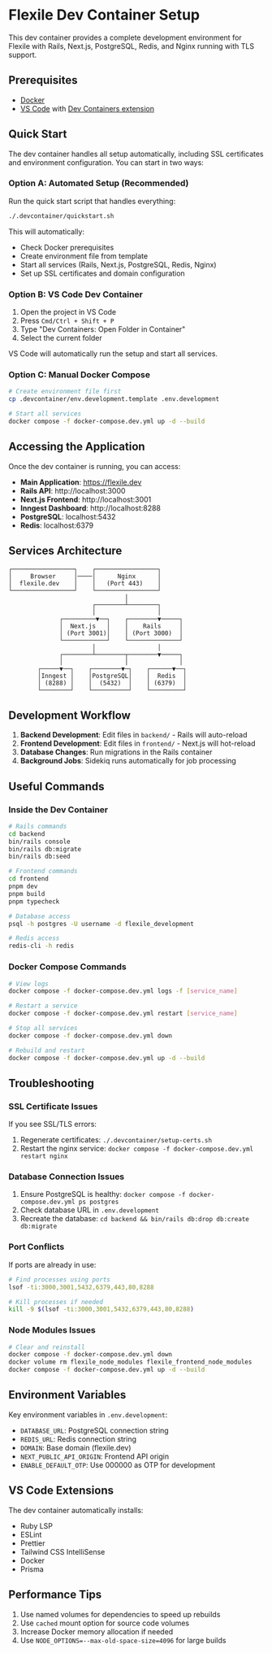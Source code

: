# Flexile Dev Container Setup

This dev container provides a complete development environment for Flexile with Rails, Next.js, PostgreSQL, Redis, and Nginx running with TLS support.

## Prerequisites

- [Docker](https://docs.docker.com/engine/install/)
- [VS Code](https://code.visualstudio.com/) with [Dev Containers extension](https://marketplace.visualstudio.com/items?itemName=ms-vscode-remote.remote-containers)

## Quick Start

The dev container handles all setup automatically, including SSL certificates and environment configuration. You can start in two ways:

### Option A: Automated Setup (Recommended)

Run the quick start script that handles everything:

```bash
./.devcontainer/quickstart.sh
```

This will automatically:

- Check Docker prerequisites
- Create environment file from template
- Start all services (Rails, Next.js, PostgreSQL, Redis, Nginx)
- Set up SSL certificates and domain configuration

### Option B: VS Code Dev Container

1. Open the project in VS Code
2. Press `Cmd/Ctrl + Shift + P`
3. Type "Dev Containers: Open Folder in Container"
4. Select the current folder

VS Code will automatically run the setup and start all services.

### Option C: Manual Docker Compose

```bash
# Create environment file first
cp .devcontainer/env.development.template .env.development

# Start all services
docker compose -f docker-compose.dev.yml up -d --build
```

## Accessing the Application

Once the dev container is running, you can access:

- **Main Application**: https://flexile.dev
- **Rails API**: http://localhost:3000
- **Next.js Frontend**: http://localhost:3001
- **Inngest Dashboard**: http://localhost:8288
- **PostgreSQL**: localhost:5432
- **Redis**: localhost:6379

## Services Architecture

```
┌─────────────────┐    ┌─────────────────┐
│     Browser     │────│      Nginx      │
│  flexile.dev    │    │   (Port 443)    │
└─────────────────┘    └─────────────────┘
                                │
                       ┌────────┴────────┐
                       │                 │
              ┌─────────▼──┐    ┌────────▼─────┐
              │  Next.js   │    │    Rails     │
              │ (Port 3001)│    │ (Port 3000)  │
              └────────────┘    └──────────────┘
                       │                 │
              ┌────────┴────────┬────────▼─────┐
              │                 │              │
        ┌─────▼──┐    ┌────────▼─┐    ┌──────▼──┐
        │Inngest │    │PostgreSQL│    │  Redis  │
        │ (8288) │    │  (5432)  │    │ (6379)  │
        └────────┘    └──────────┘    └─────────┘
```

## Development Workflow

1. **Backend Development**: Edit files in `backend/` - Rails will auto-reload
2. **Frontend Development**: Edit files in `frontend/` - Next.js will hot-reload
3. **Database Changes**: Run migrations in the Rails container
4. **Background Jobs**: Sidekiq runs automatically for job processing

## Useful Commands

### Inside the Dev Container

```bash
# Rails commands
cd backend
bin/rails console
bin/rails db:migrate
bin/rails db:seed

# Frontend commands
cd frontend
pnpm dev
pnpm build
pnpm typecheck

# Database access
psql -h postgres -U username -d flexile_development

# Redis access
redis-cli -h redis
```

### Docker Compose Commands

```bash
# View logs
docker compose -f docker-compose.dev.yml logs -f [service_name]

# Restart a service
docker compose -f docker-compose.dev.yml restart [service_name]

# Stop all services
docker compose -f docker-compose.dev.yml down

# Rebuild and restart
docker compose -f docker-compose.dev.yml up -d --build
```

## Troubleshooting

### SSL Certificate Issues

If you see SSL/TLS errors:

1. Regenerate certificates: `./.devcontainer/setup-certs.sh`
2. Restart the nginx service: `docker compose -f docker-compose.dev.yml restart nginx`

### Database Connection Issues

1. Ensure PostgreSQL is healthy: `docker compose -f docker-compose.dev.yml ps postgres`
2. Check database URL in `.env.development`
3. Recreate the database: `cd backend && bin/rails db:drop db:create db:migrate`

### Port Conflicts

If ports are already in use:

```bash
# Find processes using ports
lsof -ti:3000,3001,5432,6379,443,80,8288

# Kill processes if needed
kill -9 $(lsof -ti:3000,3001,5432,6379,443,80,8288)
```

### Node Modules Issues

```bash
# Clear and reinstall
docker compose -f docker-compose.dev.yml down
docker volume rm flexile_node_modules flexile_frontend_node_modules
docker compose -f docker-compose.dev.yml up -d --build
```

## Environment Variables

Key environment variables in `.env.development`:

- `DATABASE_URL`: PostgreSQL connection string
- `REDIS_URL`: Redis connection string
- `DOMAIN`: Base domain (flexile.dev)
- `NEXT_PUBLIC_API_ORIGIN`: Frontend API origin
- `ENABLE_DEFAULT_OTP`: Use 000000 as OTP for development

## VS Code Extensions

The dev container automatically installs:

- Ruby LSP
- ESLint
- Prettier
- Tailwind CSS IntelliSense
- Docker
- Prisma

## Performance Tips

1. Use named volumes for dependencies to speed up rebuilds
2. Use `cached` mount option for source code volumes
3. Increase Docker memory allocation if needed
4. Use `NODE_OPTIONS=--max-old-space-size=4096` for large builds
